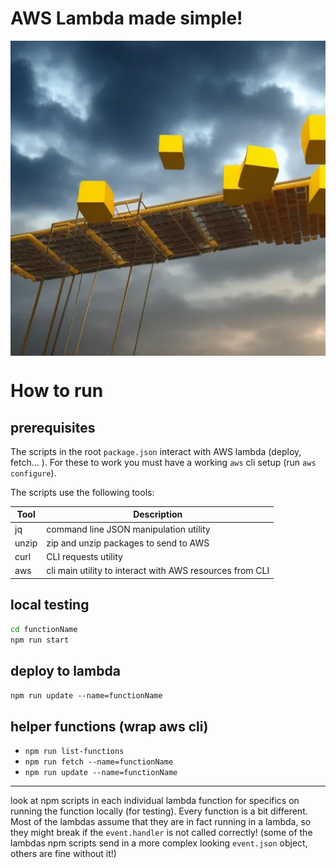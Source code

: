 # AWS Lambda made simple!

<p align='center'>
  <img align='center' src="./README/aws_lambda.webp">
</p>

# How to run

## prerequisites

The scripts in the root `package.json` interact with AWS lambda (deploy, fetch... ). For these to work you must have a working `aws` cli setup (run `aws configure`).

The scripts use the following tools:

| Tool | Description |
| --- | --- |
| jq | command line JSON manipulation utility |
| unzip | zip and unzip packages to send to AWS |
| curl | CLI requests utility |
| aws | cli main utility to interact with AWS resources from CLI |

## local testing

```bash
cd functionName
npm run start
```

## deploy to lambda

`npm run update --name=functionName`


## helper functions (wrap aws cli)

- `npm run list-functions`
- `npm run fetch --name=functionName`
- `npm run update --name=functionName`


---

look at npm scripts in each individual lambda function for specifics on running the function locally (for testing). Every function is a bit different. Most of the lambdas assume that they are in fact running in a lambda, so they might break if the `event.handler` is not called correctly! (some of the lambdas npm scripts send in a more complex looking `event.json` object, others are fine without it!)
